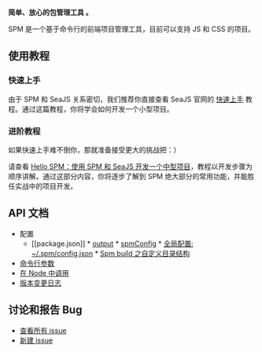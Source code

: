 **简单、放心的包管理工具 。**

SPM 是一个基于命令行的前端项目管理工具，目前可以支持 JS 和 CSS 的项目。 

## 使用教程

### 快速上手

由于 SPM 和 SeaJS 关系密切，我们推荐你直接查看 SeaJS 官网的 [快速上手](http://seajs.org/docs/#quick-start) 教程。通过这篇教程，你将学会如何开发一个小型项目。

### 进阶教程

如果快速上手难不倒你，那就准备接受更大的挑战把：）

请查看 [Hello SPM：使用 SPM 和 SeaJS 开发一个中型项目](https://github.com/seajs/spm/wiki/Hello-SPM%EF%BC%9A%E4%BD%BF%E7%94%A8-SPM-%E5%92%8C-SeaJS-%E5%BC%80%E5%8F%91%E4%B8%80%E4%B8%AA%E4%B8%AD%E5%9E%8B%E9%A1%B9%E7%9B%AE)，教程以开发步骤为顺序讲解。通过这部分内容，你将逐步了解到 SPM 绝大部分的常用功能，并能胜任实战中的项目开发。

## API 文档
* 配置
  * [[package.json]]
		* [output](https://github.com/seajs/spm/wiki/package.json-:-output)
		* [spmConfig](https://github.com/seajs/spm/wiki/package.json-:-spmConfig)
		* [全局配置: ~/.spm/config.json](https://github.com/seajs/spm/wiki/%E5%85%A8%E5%B1%80%E9%85%8D%E7%BD%AE%3A-~-.spm-config.json)
		* [Spm build 之自定义目录结构](https://github.com/seajs/spm/wiki/Spm-build-%E4%B9%8B%E8%87%AA%E5%AE%9A%E4%B9%89%E7%9B%AE%E5%BD%95%E7%BB%93%E6%9E%84)
* [命令行参数](https://github.com/seajs/spm/wiki/%E5%91%BD%E4%BB%A4%E8%A1%8C%E5%8F%82%E6%95%B0)
* [在 Node 中调用](https://github.com/seajs/spm/wiki/%E5%9C%A8-Node-%E4%B8%AD%E8%B0%83%E7%94%A8)
* [版本变更日志](https://github.com/seajs/spm/blob/master/HISTORY.md)

## 讨论和报告 Bug

* [查看所有 issue](https://github.com/seajs/spm/issues)
* [新建 issue](https://github.com/seajs/spm/issues/new)